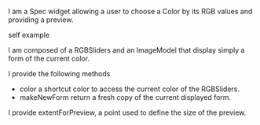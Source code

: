 I am a Spec widget  allowing a user to choose a Color by its RGB values and providing a preview.

self example

I am composed of a RGBSliders and an ImageModel that display simply a form of the current color.

I provide the following methods
- color a shortcut color to access the current color of the RGBSliders.
- makeNewForm return a fresh copy of the current displayed form.

I provide extentForPreview, a point used to define the size of the preview.